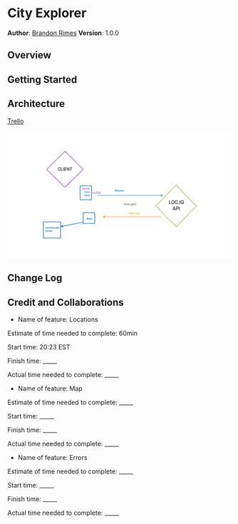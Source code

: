 # City Explorer

**Author**: [Brandon Rimes](https://brandonrimes.net/)
**Version**: 1.0.0

## Overview
<!-- Provide a high level overview of what this application is and why you are building it, beyond the fact that it's an assignment for this class. (i.e. What's your problem domain?) -->

## Getting Started
<!-- What are the steps that a user must take in order to build this app on their own machine and get it running? -->

## Architecture

[Trello](https://trello.com/b/UvI9L0rq)

![Web Request/Response Cycle](./img/wrrc.png)

## Change Log

<!-- Use this area to document the iterative changes made to your application as each feature is successfully implemented. Use time stamps. Here's an example:

01-01-2001 4:59pm - Application now has a fully-functional express server, with a GET route for the location resource. -->

## Credit and Collaborations
<!-- Give credit (and a link) to other people or resources that helped you build this application. -->

- Name of feature: Locations

Estimate of time needed to complete: 60min

Start time: 20:23 EST

Finish time: _____

Actual time needed to complete: _____

- Name of feature: Map

Estimate of time needed to complete: _____

Start time: _____

Finish time: _____

Actual time needed to complete: _____

- Name of feature: Errors

Estimate of time needed to complete: _____

Start time: _____

Finish time: _____

Actual time needed to complete: _____
